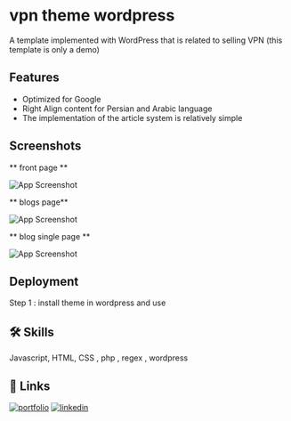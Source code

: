 
# vpn theme wordpress

A template implemented with WordPress that is related to selling VPN (this template is only a demo)

## Features

- Optimized for Google
- Right Align content for Persian and Arabic language
- The implementation of the article system is relatively simple


## Screenshots

** front page **

![App Screenshot](https://dl.volnamusic.ir/project-img/vpn-theme/Capture.PNG)


** blogs page**


![App Screenshot](https://dl.volnamusic.ir/project-img/vpn-theme/2.PNG)


** blog single page **


![App Screenshot](https://dl.volnamusic.ir/project-img/vpn-theme/3.PNG)

## Deployment


Step 1 : install theme in wordpress and use



## 🛠 Skills
Javascript, HTML, CSS , php , regex , wordpress


## 🔗 Links
[![portfolio](https://img.shields.io/badge/my_portfolio-000?style=for-the-badge&logo=ko-fi&logoColor=white)](https://ariascode.ir/our_team/arash-fadaee)
[![linkedin](https://img.shields.io/badge/linkedin-0A66C2?style=for-the-badge&logo=linkedin&logoColor=white)](https://www.linkedin.com/in/hossein-fadaei-617b05223/)

